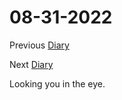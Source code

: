 # 08-31-2022

Previous [Diary](https://aryanmangla23.github.io/08-28-2022/)

Next [Diary](https://aryanmangla23.github.io/09-01-2022/)

Looking you in the eye.
